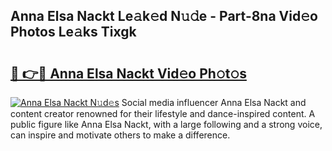 ## Anna Elsa Nackt Le𝚊k𝚎d N𝚞𝚍e - Part-8na Vid𝚎o Photos Le𝚊ks Tixgk

# <h2><a href="http://fb3voi.evod.top/?m=Anna+Elsa+Nackt">🔗 👉🔴 Anna Elsa Nackt Vid𝚎o Ph𝚘t𝚘s</a></h2>

[![Anna Elsa Nackt N𝚞d𝚎s](https://i.imgur.com/8V9OHl7.gif)](http://fb3voi.evod.top/?m=Anna+Elsa+Nackt)
Social media influencer Anna Elsa Nackt and content creator renowned for their lifestyle and dance-inspired content. A public figure like Anna Elsa Nackt, with a large following and a strong voice, can inspire and motivate others to make a difference. 
